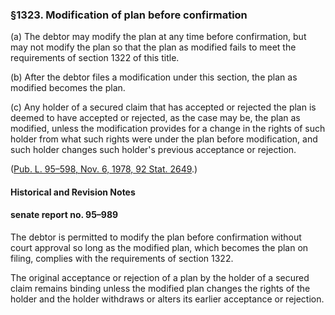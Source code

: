 ### §1323. Modification of plan before confirmation ###

[]()

(a) The debtor may modify the plan at any time before confirmation, but may not modify the plan so that the plan as modified fails to meet the requirements of section 1322 of this title.

[]()

(b) After the debtor files a modification under this section, the plan as modified becomes the plan.

[]()

(c) Any holder of a secured claim that has accepted or rejected the plan is deemed to have accepted or rejected, as the case may be, the plan as modified, unless the modification provides for a change in the rights of such holder from what such rights were under the plan before modification, and such holder changes such holder's previous acceptance or rejection.

([Pub. L. 95–598, Nov. 6, 1978, 92 Stat. 2649](/statviewer.htm?volume=92&page=2649).)

#### Historical and Revision Notes ####

#### senate report no. 95–989 ####

The debtor is permitted to modify the plan before confirmation without court approval so long as the modified plan, which becomes the plan on filing, complies with the requirements of section 1322.

The original acceptance or rejection of a plan by the holder of a secured claim remains binding unless the modified plan changes the rights of the holder and the holder withdraws or alters its earlier acceptance or rejection.